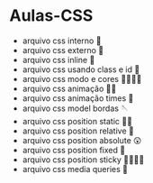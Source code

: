 # Aulas-CSS

- arquivo css interno 🧠
- arquivo css externo 👣
- arquivo css inline 🛜
- arquivo css usando class e id 💽
- arquivo css modo e cores 🩷🧡💛💚
- arquivo css animação 💃🏻
- arquivo css animação times 🪩
- arquivo css model bordas 🪡
- arquivo css position static 🤚🏻
- arquivo css position relative 🧀
- arquivo css position absolute 😲
- arquivo css position fixed 📌
- arquivo css position sticky 🫱🏻‍🫲🏻
- arquivo css media queries 🩻
